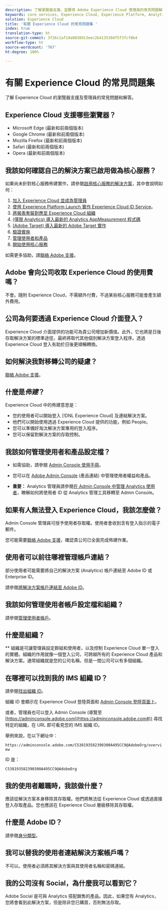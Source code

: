 ```yaml
---
description: 了解瀏覽器支援，並獲得 Adobe Experience Cloud 管理員的常見問題解答。
keywords: core services, Experience Cloud, Experience Platform, Analytics, Target, user management.
solution: Experience Cloud
title: '有關 Experience Cloud 的常見問題集 '
index: true
translation-type: ht
source-git-commit: 3f26c1af19a0838913eec2b4135304f5f3fcf0b4
workflow-type: ht
source-wordcount: '767'
ht-degree: 100%

---
```



# 有關 Experience Cloud 的常見問題集

了解 Experience Cloud 的瀏覽器支援及管理員的常見問題和解答。

## Experience Cloud 支援哪些瀏覽器？

* Microsoft Edge (最新和前兩個版本)
* Google Chrome (最新和前兩個版本)
* Mozilla Firefox (最新和前兩個版本)
* Safari (最新和前兩個版本)
* Opera (最新和前兩個版本)

## 我該如何確認自己的解決方案已啟用做為核心服務？

如果尚未針對核心服務佈建實作，請參閱[啟用核心服務的解決方案](../core-services/core-services.md#concept_07ED1D5C64234E77976E6D572E78FB9C)，其中會說明如何：

1. [加入 Experience Cloud 並成為管理員](../core-services/core-services.md#section_2423F0BD3DF642658103310EE5EA6154)
1. [使用 Experience Platform Launch 實作 Experience Cloud ID Service](https://docs.adobe.com/content/help/zh-Hant/launch/using/intro/get-started/quick-start.html)。
1. [將報表套裝對應至 Experience Cloud 組織](../core-services/core-services.md#concept_apg_zq2_rw)
1. [(僅限 Analytics) 導入最新的 Analytics AppMeasurement 程式碼](../core-services/core-services.md#section_1798D9D0F05C47E29816AC4EEB9A0913)
1. [(Adobe Target) 導入最新的 Adobe Target 實作](../core-services/core-services.md#section_C2F4493C7A36406DAE2266B429A4BD24)
1. [驗證實施](../core-services/core-services.md#section_E641782A0F4F44AF8C9C91216BE330D5)
1. [管理使用者和產品](../core-services/core-services.md#section_B6E95F4E0E12483CB9DA99CBC0C5A4AF)
1. [開始使用核心服務](../core-services/core-services.md#section_960C06093623462E8EA247B3E97274A1)

如需更多協助，請[聯絡 Adobe 支援](https://helpx.adobe.com/tw/marketing-cloud/contact-support.html)。

## Adobe 會向公司收取 Experience Cloud 的使用費嗎？

不會。隨附 Experience Cloud，不需額外付費，不過某些核心服務可能會產生額外費用。

## 公司為何要透過 Experience Cloud 介面登入？

Experience Cloud 介面提供的功能可為貴公司增加新價值。此外，它也將是日後存取解決方案的標準途徑，最終將取代其他個別解決方案登入程序。透過 Experience Cloud 登入有助於日後更順暢轉換。

## 如何解決我對移轉公司的疑慮？

[聯絡 Adobe 支援](https://helpx.adobe.com/tw/marketing-cloud/contact-support.html)。

## 什麼是&#x200B;_佈建_？

Experience Cloud 中的佈建意思是：

* 您的使用者可以開始登入 [!DNL Experience Cloud] 及連結解決方案。
* 他們可以開始使用透過 Experience Cloud 提供的功能，例如 People。
* 您可以準備好淘汰解決方案專用的登入程序。
* 您可以保留對解決方案的存取控制。

## 我該如何管理使用者和產品設定檔？

* 如需協助，請參閱 [Admin Console 使用手冊](https://helpx.adobe.com/tw/enterprise/administering/user-guide.html)。

* 您可以在 [Adobe Admin Console](https://adminconsole.adobe.com/enterprise) (產品連結) 中管理使用者權益和產品。

* **重要：** Analytics 管理員請參閱[在 Admin Console 中管理 Analytics 使用者](https://docs.adobe.com/content/help/zh-Hant/analytics/admin/user-product-management/user-management/migrate-users/c-migration-tool.html)，瞭解如何將使用者 ID 從 Analytics 管理工具移轉至 Admin Console。

## 如果有人無法登入 Experience Cloud，我該怎麼做？

Admin Console 管理員可授予使用者存取權。使用者會收到含有登入指示的電子郵件。

您可能需要[聯絡 Adobe 支援](https://helpx.adobe.com/tw/marketing-cloud/contact-support.html)，確認貴公司已全面完成佈建作業。

## 使用者可以前往哪裡管理帳戶連結？

部分使用者可能需要將自己的解決方案 (Analytics) 帳戶連結至 Adobe ID 或 Enterprise ID。

請參閱[將解決方案帳戶連結至 Adobe ID](../admin-getting-started/organizations.md#task_FD389E78640848919E247AC5E95B8369)。

## 我該如何管理使用者帳戶設定檔和組織？

請參閱[管理使用者帳戶](../admin-getting-started/organizations.md#topic_C31CB834F109465A82ED57FF0563B3F1)。

## 什麼是組織？

** 組織是可讓管理員設定群組和使用者，以及控制 Experience Cloud 單一登入的實體。組織的作用就像一個登入公司，可跨越所有的 Experience Cloud 產品和解決方案。通常組織就是您的公司名稱，但是一間公司可以有多個組織。

## 在哪裡可以找到我的 IMS 組織 ID？

請參閱[找出組織 ID](organizations.md)。

組織 ID 會顯示在 Experience Cloud 登陸頁面和 [Admin Console 登陸頁面](https://adminconsole.adobe.com)上。

或者，管理員也可以登入 Admin Console (導覽至 [https://adminconsole.adobe.com](https://adminconsole.adobe.com#)) 尋找特定的組織，在 URL 即可看見您的 IMS 組織 ID。

舉例來說，在以下網址中：

`https://adminconsole.adobe.com/C538193582390300A495CC9@AdobeOrg/overview`

ID 是：

`C538193582390300A495CC9@AdobeOrg`

## 我的使用者離職時，我該做什麼？

應該從解決方案本身移除其存取權。他們將無法從 Experience Cloud 或透過直接登入存取產品。您也應該在 Experience Cloud 層級移除其存取權。

## 什麼是 Adobe ID？

請參閱[身分類型](https://helpx.adobe.com/tw/enterprise/help/identity.html)。

## 我可以替我的使用者連結解決方案帳戶嗎？

不可以。使用者必須將其解決方案與其使用者名稱和密碼連結。

## 我的公司沒有 Social，為什麼我可以看到它？

Adobe Social 是可與 Analytics 搭配銷售的產品。因此，如果您有 Analytics，您將會看到此解決方案，但是除非您已購買，否則無法存取。
